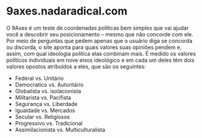 # 9axes.nadaradical.com
O 9Axes é um teste de coordenadas políticas bem simples que vai ajudar você a descobrir seu posicionamento – mesmo que não concorde com ele. Por meio de perguntas que pedem apenas que o usuário diga se concorda ou discorda, o site aponta para quais valores suas opiniões pendem e, assim, com qual ideologia política elas combinam mais.
É medido os valores políticos individuais em nove eixos ideológico e em cada um deles têm dois valores opostos atribuídos a eles, que são os seguintes:

* Federal vs. Unitário
* Democratico vs. Autoritário
* Globalista vs. isolacionista
* Militarista vs. Pacifista
* Segurança vs. Liberdade
* Igualdade vs. Mercados
* Secular vs. Religiosos
* Progressivo vs. Tradicional
* Assimilacionista vs. Multiculturalista
